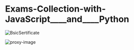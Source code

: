 # Exams-Collection-with-JavaScript____and____Python
![BsicSertificate](https://github.com/byAbaddon/Exams-Collection-with----JavaScript____and____Python/assets/51271834/39c5692f-ebe9-434d-a28b-593b392f291e)

![proxy-image](https://user-images.githubusercontent.com/51271834/106403582-1b115900-6438-11eb-9cf2-1e4c0910a830.jpeg)

